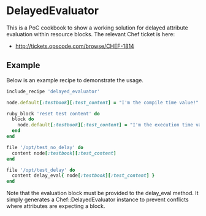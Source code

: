 # DelayedEvaluator

This is a PoC cookbook to show a working solution for delayed
attribute evaluation within resource blocks. The relevant
Chef ticket is here:

* http://tickets.opscode.com/browse/CHEF-1814

## Example

Below is an example recipe to demonstrate the usage.

```ruby
include_recipe 'delayed_evaluator'

node.default[:testbook][:test_content] = "I'm the compile time value!"

ruby_block 'reset test content' do
  block do
    node.default[:testbook][:test_content] = "I'm the execution time value!"
  end
end

file '/opt/test_no_delay' do
  content node[:testbook][:test_content]
end

file '/opt/test_delay' do
  content delay_eval{ node[:testbook][:test_content] }
end
```

Note that the evaluation block must be provided to the delay_eval
method. It simply generates a Chef::DelayedEvaluator instance to
prevent conflicts where attributes are expecting a block.
